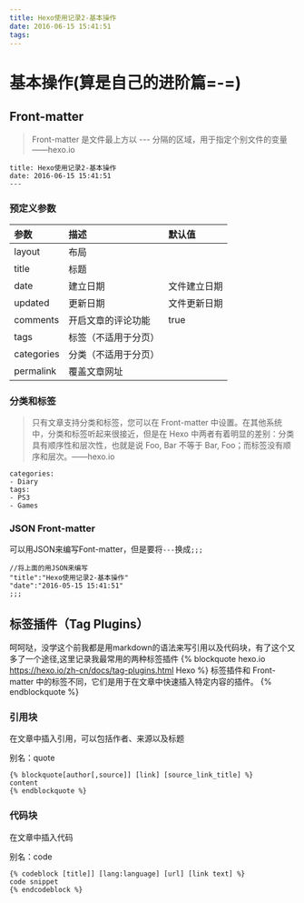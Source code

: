 ```yaml
---
title: Hexo使用记录2-基本操作
date: 2016-06-15 15:41:51
tags:
---
```

# 基本操作(算是自己的进阶篇=-=)
## Front-matter
>Front-matter 是文件最上方以 --- 分隔的区域，用于指定个别文件的变量——hexo.io
```
title: Hexo使用记录2-基本操作
date: 2016-06-15 15:41:51
---
```
### 预定义参数

参数	|描述|	默认值
:----|:----|:----
layout	|布局	|
title	|标题	|
date	|建立日期|	文件建立日期
updated	|更新日期|	文件更新日期
comments	|开启文章的评论功能	|true
tags	|标签（不适用于分页）|	
categories	|分类（不适用于分页）|	
permalink	|覆盖文章网址|

### 分类和标签
>只有文章支持分类和标签，您可以在 Front-matter 中设置。在其他系统中，分类和标签听起来很接近，但是在 Hexo 中两者有着明显的差别：分类具有顺序性和层次性，也就是说 Foo, Bar 不等于 Bar, Foo；而标签没有顺序和层次。——hexo.io
```
categories:
- Diary
tags:
- PS3
- Games
```

### JSON Front-matter
可以用JSON来编写Font-matter，但是要将`---`换成`;;;`
```
//将上面的用JSON来编写
"title":"Hexo使用记录2-基本操作"
"date":"2016-05-15 15:41:51"
;;;
```
## 标签插件（Tag Plugins）
呵呵哒，没学这个前我都是用markdown的语法来写引用以及代码块，有了这个又多了一个途径,这里记录我最常用的两种标签插件
{% blockquote hexo.io https://hexo.io/zh-cn/docs/tag-plugins.html Hexo %}
标签插件和 Front-matter 中的标签不同，它们是用于在文章中快速插入特定内容的插件。
{% endblockquote %}

### 引用块
在文章中插入引用，可以包括作者、来源以及标题

别名：quote
```
{% blockquote[author[,source]] [link] [source_link_title] %}
content
{% endblockquote %}
```

### 代码块
在文章中插入代码

别名：code
```
{% codeblock [title]] [lang:language] [url] [link text] %}
code snippet
{% endcodeblock %}
```

